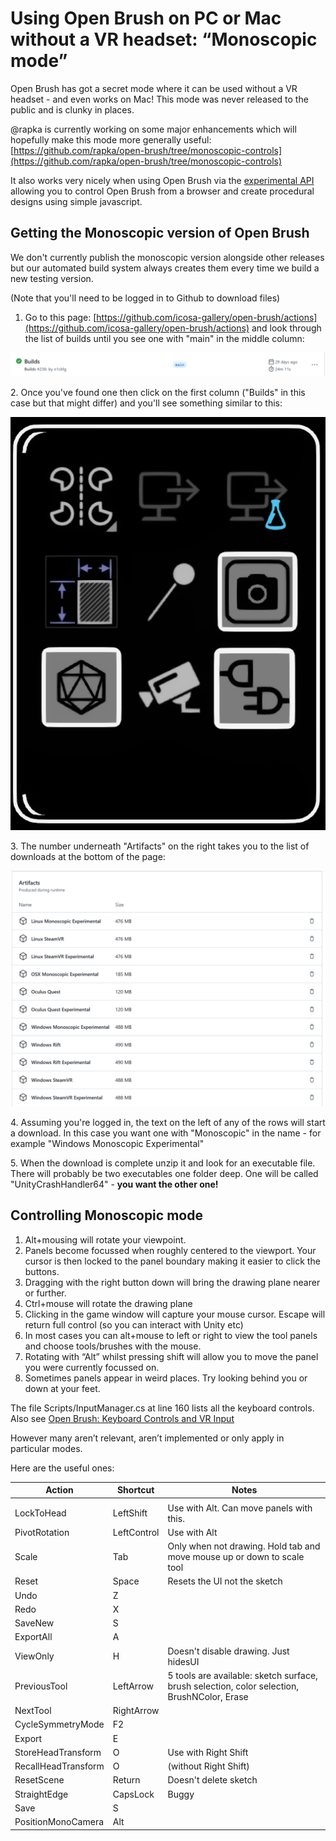 # Using Open Brush on PC or Mac without a VR headset: “Monoscopic mode”

Open Brush has got a secret mode where it can be used without a VR headset - and even works on Mac! This mode was never released to the public and is clunky in places.

@rapka is currently working on some major enhancements which will hopefully make this mode more generally useful: [https://github.com/rapka/open-brush/tree/monoscopic-controls](https://github.com/rapka/open-brush/tree/monoscopic-controls)

It also works very nicely when using Open Brush via the [experimental API](open-brush-api/) allowing you to control Open Brush from a browser and create procedural designs using simple javascript.

## Getting the Monoscopic version of Open Brush

We don't currently publish the monoscopic version alongside other releases but our automated build system always creates them every time we build a new testing version.

(Note that you'll need to be logged in to Github to download files)

1. Go to this page: [https://github.com/icosa-gallery/open-brush/actions](https://github.com/icosa-gallery/open-brush/actions) and look through the list of builds until you see one with "main" in the middle column:

![](<../.gitbook/assets/image (7).png>)

2\. Once you've found one then click on the first column ("Builds" in this case but that might differ) and you'll see something similar to this:

![](<../.gitbook/assets/image (1).png>)

3\. The number underneath "Artifacts" on the right takes you to the list of downloads at the bottom of the page:

![](<../.gitbook/assets/image (2) (1).png>)

4\. Assuming you're logged in, the text on the left of any of the rows will start a download. In this case you want one with "Monoscopic" in the name - for example "Windows Monoscopic Experimental"

5\. When the download is complete unzip it and look for an executable file. There will probably be two executables one folder deep. One will be called "UnityCrashHandler64" - **you want the other one!**

## Controlling Monoscopic mode

1. Alt+mousing will rotate your viewpoint.
2. Panels become focussed when roughly centered to the viewport. Your cursor is then locked to the panel boundary making it easier to click the buttons.
3. Dragging with the right button down will bring the drawing plane nearer or further.
4. Ctrl+mouse will rotate the drawing plane
5. Clicking in the game window will capture your mouse cursor. Escape will return full control (so you can interact with Unity etc)
6. In most cases you can alt+mouse to left or right to view the tool panels and choose tools/brushes with the mouse.
7. Rotating with “Alt” whilst pressing shift will allow you to move the panel you were currently focussed on.
8. Sometimes panels appear in weird places. Try looking behind you or down at your feet.

The file Scripts/InputManager.cs at line 160 lists all the keyboard controls. Also see [Open Brush: Keyboard Controls and VR Input](https://docs.google.com/spreadsheets/d/1D7vIerfSz1vtyDS\_dPdvHiANluEr60VFrxhzE7ZbfAU)

However many aren’t relevant, aren’t implemented or only apply in particular modes.

Here are the useful ones:

| **Action**          | **Shortcut** | **Notes**                                                                                   |
| ------------------- | ------------ | ------------------------------------------------------------------------------------------- |
|                     |              |                                                                                             |
| LockToHead          | LeftShift    | Use with Alt. Can move panels with this.                                                    |
| PivotRotation       | LeftControl  | Use with Alt                                                                                |
| Scale               | Tab          | Only when not drawing. Hold tab and move mouse up or down to scale tool                     |
| Reset               | Space        | Resets the UI not the sketch                                                                |
| Undo                | Z            |                                                                                             |
| Redo                | X            |                                                                                             |
| SaveNew             | S            |                                                                                             |
| ExportAll           | A            |                                                                                             |
| ViewOnly            | H            | Doesn't disable drawing. Just hidesUI                                                       |
| PreviousTool        | LeftArrow    | 5 tools are available: sketch surface, brush selection, color selection, BrushNColor, Erase |
| NextTool            | RightArrow   |                                                                                             |
| CycleSymmetryMode   | F2           |                                                                                             |
| Export              | E            |                                                                                             |
| StoreHeadTransform  | O            | Use with Right Shift                                                                        |
| RecallHeadTransform | O            | (without Right Shift)                                                                       |
| ResetScene          | Return       | Doesn't delete sketch                                                                       |
| StraightEdge        | CapsLock     | Buggy                                                                                       |
| Save                | S            |                                                                                             |
| PositionMonoCamera  | Alt          |                                                                                             |
